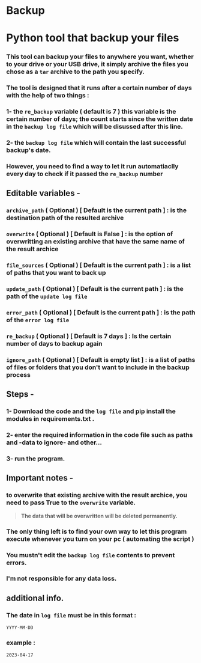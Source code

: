 # Backup

#  Python tool that backup your files

### This tool can backup your files to anywhere you want, whether to your drive or your USB drive, it simply archive the files you chose as a `tar` archive to the path you specify.

### The tool is designed that it runs after a certain number of days with the help of two things :

### 1- the `re_backup` variable ( default is 7 ) this variable is the certain number of days; the count starts since the written date in the `backup log file` which will be disussed after this line.

### 2- the `backup log file` which will contain the last successful backup's date. 

### However, you need to find a way to let it run automatiaclly every day to check if it passed the `re_backup` number

## Editable variables -

### `archive_path` ( Optional ) [ Default is the current path ] : is the destination path of the resulted archive

### `overwrite` ( Optional ) [ Default is False ] : is the option of overwritting an existing archive that have the same name of the result archice

### `file_sources` ( Optional ) [ Default is the current path ] : is a list of paths that you want to back up

### `update_path` ( Optional )  [ Default is the current path ] : is the path of the `update log file`

### `error_path` ( Optional )  [ Default is the current path ] : is the path of the `error log file`

### `re_backup` ( Optional ) [ Default is 7 days ] : Is the certain number of days to backup again

### `ignore_path` ( Optional ) [ Default is empty list ] : is a list of paths of files or folders that you don't want to include in the backup process


## Steps -

### 1- Download the code and the `log file` and pip install the modules in requirements.txt .
### 2- enter the required information in the code file such as paths and -data to ignore- and other...
### 3- run the program.


## Important notes -

### to overwrite that existing archive with the result archice, you need to pass True to the `overwrite` variable.

> **The data that will be overwritten will be deleted permanently.**

### The only thing left is to find your own way to let this program execute whenever you turn on your pc ( automating the script )

### You mustn't edit the `backup log file` contents to prevent errors.

### I'm not responsible for any data loss.

## additional info.

### The date in `log file` must be in this format :

 `YYYY-MM-DD`

### example :

 `2023-04-17`
